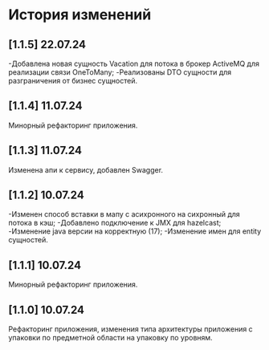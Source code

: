# История изменений

## [1.1.5] 22.07.24
-Добавлена новая сущность Vacation для потока в брокер ActiveMQ для реализации связи OneToMany;
-Реализованы DTO сущности для разграничения от бизнес сущностей.

## [1.1.4] 11.07.24
Минорный рефакторинг приложения.

## [1.1.3] 11.07.24
Изменена апи к сервису, добавлен Swagger.

## [1.1.2] 10.07.24
-Изменен способ вставки в мапу с асихронного на сихронный для потока в кэш;
-Добавлено подключение к JMX для hazelcast;
-Изменение java версии на корректную (17);
-Изменение имен для entity сущностей.

## [1.1.1] 10.07.24
Минорный рефакторинг приложения.

## [1.1.0] 10.07.24
Рефакторинг приложения, изменения типа архитектуры приложения с упаковки по предметной области на упаковку по уровням.